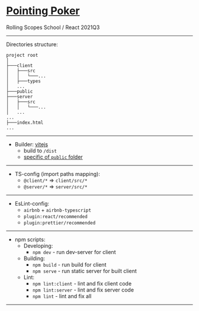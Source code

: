 # [Pointing Poker][task]

Rolling Scopes School / React 2021Q3

---
Directories structure:
```text
project root
│
├───client
│   ├───src
│   │   └───...
│   ├───types
│   ...
├───public
├───server
│   ├───src
│   │   └───...
│   ...
...
├───index.html
...
```

---
- Builder: [vitejs][vite]
  - build to `/dist`
  - [specific of `public` folder][public]
---
- TS-config (import paths mapping):
  - `@client/*` => `client/src/*`
  - `@server/*` => `server/src/*`
---
- EsLint-config:
  - `airbnb` + `airbnb-typescript`
  - `plugin:react/recommended`
  - `plugin:prettier/recommended`
---
- npm scripts:
  - Developing:
    - `npm dev` - run dev-server for client
  - Building:
    - `npm build` - run build for client
    - `npm serve` - run static server for built client
  - Lint:
    - `npm lint:client` - lint and fix client code
    - `npm lint:server` - lint and fix server code
    - `npm lint` - lint and fix all
---

[task]: https://github.com/rolling-scopes-school/tasks/blob/master/tasks/react/pointing-poker.md
[vite]: https://vitejs.dev/
[public]: https://vitejs.dev/guide/assets.html#the-public-directory
